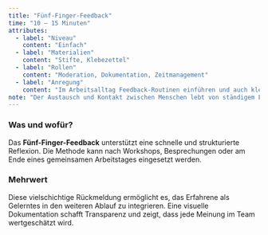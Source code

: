 ```yaml
---
title: "Fünf-Finger-Feedback"
time: "10 – 15 Minuten"
attributes:
  - label: "Niveau"
    content: "Einfach"
  - label: "Materialien"
    content: "Stifte, Klebezettel"
  - label: "Rollen"
    content: "Moderation, Dokumentation, Zeitmanagement"
  - label: "Anregung"
    content: "Im Arbeitsalltag Feedback-Routinen einführen und auch kleine Veränderungen dokumentieren und feiern"
note: "Der Austausch und Kontakt zwischen Menschen lebt von ständigem Feedback. Der häufig unbewusste Vorgang kann durch den Einsatz unterschiedlicher Methoden benannt und verdeutlicht werden. Mit etwas Übung verbessert das die Selbst- und Fremdwahrnehmung. Feedback ist keine Leistungsbewertung, sondern dient dem eigenen und gegenseitigen Lernen. Methoden des Individualfeedbacks sind in der Evaluation von Lernerfahrungen mittlerweile sehr verbreitet. (Goetz, Reinhardt. 2016. Führung: Feedback auf Augenhöhe)"
---
```


### Was und wofür?

Das **Fünf-Finger-Feedback** unterstützt eine schnelle und strukturierte Reflexion. Die Methode kann nach Workshops, Besprechungen oder am Ende eines gemeinsamen Arbeitstages eingesetzt werden.

### Mehrwert

Diese vielschichtige Rückmeldung ermöglicht es, das Erfahrene als Gelerntes in den weiteren Ablauf zu integrieren. Eine visuelle Dokumentation schafft Transparenz und zeigt, dass jede Meinung im Team wertgeschätzt wird.
